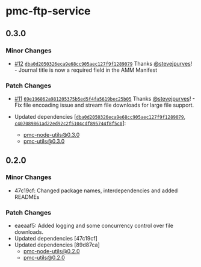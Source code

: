 # pmc-ftp-service

## 0.3.0

### Minor Changes

- [#12](https://github.com/curvenote/pmc-utils/pull/12) [`dba0d2050326eca9e68cc905aec127f9f1289079`](https://github.com/curvenote/pmc-utils/commit/dba0d2050326eca9e68cc905aec127f9f1289079) Thanks [@stevejpurves](https://github.com/stevejpurves)! - Journal title is now a required field in the AMM Manifest

### Patch Changes

- [#11](https://github.com/curvenote/pmc-utils/pull/11) [`69e196862a981205375b5ed5f4fa5619bec25b05`](https://github.com/curvenote/pmc-utils/commit/69e196862a981205375b5ed5f4fa5619bec25b05) Thanks [@stevejpurves](https://github.com/stevejpurves)! - Fix file encoading issue and stream file downloads for large file support.

- Updated dependencies [[`dba0d2050326eca9e68cc905aec127f9f1289079`](https://github.com/curvenote/pmc-utils/commit/dba0d2050326eca9e68cc905aec127f9f1289079), [`c407089861ad22ed92c2f5104cdf895744f8f5c0`](https://github.com/curvenote/pmc-utils/commit/c407089861ad22ed92c2f5104cdf895744f8f5c0)]:
  - pmc-node-utils@0.3.0
  - pmc-utils@0.3.0

## 0.2.0

### Minor Changes

- 47c19cf: Changed package names, interdependencies and added READMEs

### Patch Changes

- eaeaaf5: Added logging and some concurrency control over file downloads.
- Updated dependencies [47c19cf]
- Updated dependencies [89d87ca]
  - pmc-node-utils@0.2.0
  - pmc-utils@0.2.0
